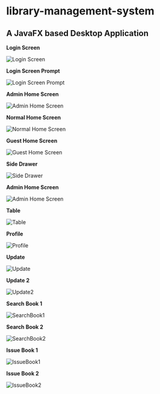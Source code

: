 # library-management-system
## A JavaFX based Desktop Application ##
**Login Screen**

![Login Screen](images/login.png)

**Login Screen Prompt**

![Login Screen Prompt](images/loginPrompt.png)

**Admin Home Screen**

![Admin Home Screen](images/adminHome.png)

**Normal Home Screen**

![Normal Home Screen](images/normalHome.png)

**Guest Home Screen**

![Guest Home Screen](images/guestHome.png)

**Side Drawer**

![Side Drawer](images/sideDrawer.png)

**Admin Home Screen**

![Admin Home Screen](images/adminHome.png)

**Table**

![Table](images/table.png)

**Profile**

![Profile](images/profile.png)

**Update**

![Update](images/update.png)

**Update 2**

![Update2](images/update2.png)

**Search Book 1**

![SearchBook1](images/searchBook.png)

**Search Book 2**

![SearchBook2](images/searchBook2.png)

**Issue Book 1**

![IssueBook1](images/issueBook.png)

**Issue Book 2**

![IssueBook2](images/issueBook2.png)

